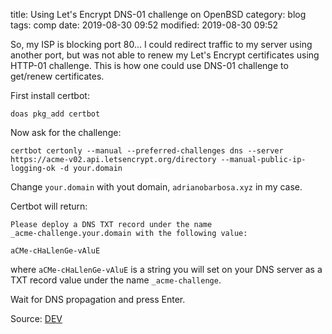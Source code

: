 title: Using Let's Encrypt DNS-01 challenge on OpenBSD
category: blog
tags: comp
date: 2019-08-30 09:52
modified: 2019-08-30 09:52

So, my ISP is blocking port 80... I could redirect traffic to my server using another port, but was not able to renew my Let's Encrypt certificates using HTTP-01 challenge. This is how one could use DNS-01 challenge to get/renew certificates.

First install certbot:

    doas pkg_add certbot

Now ask for the challenge:

    certbot certonly --manual --preferred-challenges dns --server https://acme-v02.api.letsencrypt.org/directory --manual-public-ip-logging-ok -d your.domain

Change `your.domain` with yout domain, `adrianobarbosa.xyz` in my case.

Certbot will return:

    Please deploy a DNS TXT record under the name
    _acme-challenge.your.domain with the following value:

    aCMe-cHaLlenGe-vAluE

where `aCMe-cHaLlenGe-vAluE` is a string you will set on your DNS server as a
TXT record value under the name `_acme-challenge`.

Wait for DNS propagation and press Enter.


Source: [DEV](https://dev.to/nabbisen/let-s-encrypt-wildcard-certificate-with-certbot-plo)
